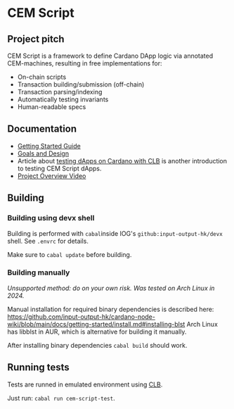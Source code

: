 # CEM Script

## Project pitch

CEM Script is a framework to define Cardano DApp logic via annotated CEM-machines,
resulting in free implementations for:

* On-chain scripts
* Transaction building/submission (off-chain)
* Transaction parsing/indexing
* Automatically testing invariants
* Human-readable specs

## Documentation

* [Getting Started Guide](https://github.com/mlabs-haskell/cem-script/blob/master/docs/getting_started.md)
* [Goals and Design](https://github.com/mlabs-haskell/cem-script/blob/master/docs/goals_and_design.md)
* Article about [testing dApps on Cardano with CLB](https://www.mlabs.city/blog/testing-dapps-on-cardano-with-clb-emulator) is another introduction to testing CEM Script dApps.
* [Project Overview Video](https://www.youtube.com/watch?v=GRfrpu_KHAg)

## Building

### Building using devx shell

Building is performed with `cabal`inside IOG's `github:input-output-hk/devx` shell.
See `.envrc` for details.

Make sure to `cabal update` before building.

### Building manually

*Unsupported method: do on your own risk. Was tested on Arch Linux in 2024.*

Manual installation for required binary dependencies is described here:
https://github.com/input-output-hk/cardano-node-wiki/blob/main/docs/getting-started/install.md#installing-blst
Arch Linux has libblst in AUR, which is alternative for building it manually.

After installing  binary dependencies `cabal build` should work.

## Running tests

Tests are runned in emulated environment using
[CLB](https://github.com/mlabs-haskell/clb).

Just run: `cabal run cem-script-test`.
